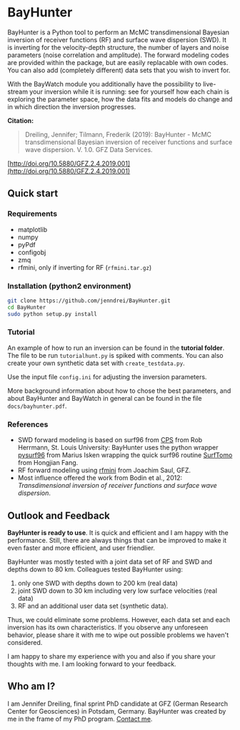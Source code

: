 # BayHunter

BayHunter is a Python tool to perform an McMC transdimensional Bayesian inversion of receiver functions (RF) and surface wave dispersion (SWD). It is inverting for the velocity-depth structure, the number of layers and noise parameters (noise correlation and amplitude). The forward modeling codes are provided within the package, but are easily replacable with own codes. You can also add (completely different) data sets that you wish to invert for.

With the BayWatch module you additionally have the possibility to live-stream your inversion while it is running: see for yourself how each chain is exploring the parameter space, how the data fits and models do change and in which direction the inversion progresses.

**Citation:**

> Dreiling, Jennifer; Tilmann, Frederik (2019): BayHunter - McMC transdimensional Bayesian inversion of receiver functions and surface wave dispersion. V. 1.0. GFZ Data Services.

[http://doi.org/10.5880/GFZ.2.4.2019.001](http://doi.org/10.5880/GFZ.2.4.2019.001)

## Quick start

### Requirements
* matplotlib
* numpy
* pyPdf
* configobj
* zmq
* rfmini, only if inverting for RF (`rfmini.tar.gz`)

### Installation (python2 environment)

```sh
git clone https://github.com/jenndrei/BayHunter.git
cd BayHunter
sudo python setup.py install
```

### Tutorial

An example of how to run an inversion can be found in the **tutorial folder**.
The file to be run `tutorialhunt.py` is spiked with comments.
You can also create your own synthetic data set with `create_testdata.py`.

Use the input file `config.ini` for adjusting the inversion parameters.

More background information about how to chose the best parameters, and about BayHunter and BayWatch in general can be found in the file `docs/bayhunter.pdf`.

### References

* SWD forward modeling is based on surf96 from [CPS](http://www.eas.slu.edu/eqc/eqccps.html) from Rob Herrmann, St. Louis University: BayHunter uses the python wrapper [pysurf96](https://github.com/miili/pysurf96) from Marius Isken wrapping the
quick surf96 routine [SurfTomo](https://github.com/caiweicaiwei/SurfTomo) from Hongjian Fang.
* RF forward modeling using [rfmini](https://git.gfz-potsdam.de/saul/rfmini) from Joachim Saul, GFZ.
* Most influence offered the work from Bodin et al., 2012: *Transdimensional inversion of receiver functions and surface wave dispersion*.

## Outlook and Feedback

**BayHunter is ready to use**. It is quick and efficient and I am happy with the performance. Still, there are always things that can be improved to make it even faster and more efficient, and user friendlier.  

BayHunter was mostly tested with a joint data set of RF and SWD and depths down to 80 km. Colleagues tested BayHunter using:  
1. only one SWD with depths down to 200 km (real data)  
2. joint SWD down to 30 km including very low surface velocities (real data)  
3. RF and an additional user data set (synthetic data).

Thus, we could eliminate some problems. However, each data set and each inversion has its own characteristics. If you observe any unforeseen behavior, please share it with me to wipe out possible problems we haven't considered.

I am happy to share my experience with you and also if you share your thoughts with me. I am looking forward to your feedback. 

## Who am I?

I am Jennifer Dreiling, final sprint PhD candidate at GFZ (German Research Center for Geosciences) in Potsdam, Germany. BayHunter was created by me in the frame of my PhD program. [Contact me](https://www.gfz-potsdam.de/en/staff/jennifer-dreiling/).
